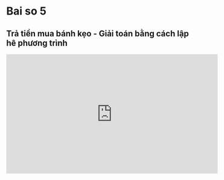 # Bai so 5
## Trả tiền mua bánh kẹo - Giải toán bằng cách lập hê phương trình
<iframe width="560" height="315" src="https://www.youtube.com/embed/LoCjlc5bsMA?si=F69XeibCK4BcgqyG" title="YouTube video player" frameborder="0" allow="accelerometer; autoplay; clipboard-write; encrypted-media; gyroscope; picture-in-picture; web-share" referrerpolicy="strict-origin-when-cross-origin" allowfullscreen></iframe>